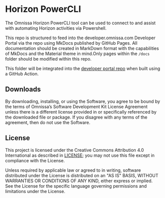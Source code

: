 # Horizon PowerCLI

The Omnissa Horizon PowerCLI tool can be used to connect to and assist with automating Horizon activities via Powershell.

This repo is structured to feed into the developer.omnissa.com Developer Portal via the [](https://github.com/euc-dev/euc-dev.github.io) repo using MkDocs published by GitHub Pages. All documentation should be created in MarkDown format with the capabilities of MkDocs and the Material theme in mind.Only pages within the `/docs` folder should be modified within this repo.

This folder will be integrated into the [developer portal repo](https://github.com/euc-dev/euc-dev.github.io) when built using a GitHub Action.

## Downloads

By downloading, installing, or using the Software, you agree to be bound by the terms of Omnissa’s Software Development Kit License Agreement unless there is a different license provided in or specifically referenced by the downloaded file or package. If you disagree with any terms of the agreement, then do not use the Software.

## License

This project is licensed under the Creative Commons Attribution 4.0 International as described in [LICENSE](https://github.com/euc-dev/.github/blob/main/LICENSE); you may not use this file except in compliance with the License.

Unless required by applicable law or agreed to in writing, software distributed under the License is distributed on an "AS IS" BASIS, WITHOUT WARRANTIES OR CONDITIONS OF ANY KIND, either express or implied. See the License for the specific language governing permissions and limitations under the License.
